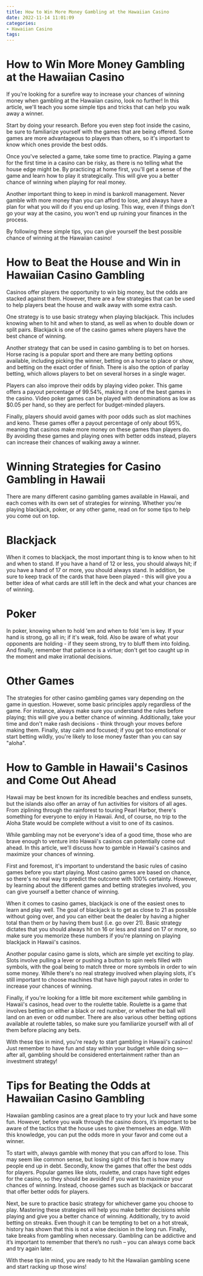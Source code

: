 ```yaml
---
title: How to Win More Money Gambling at the Hawaiian Casino 
date: 2022-11-14 11:01:09
categories:
- Hawaiian Casino
tags:
---
```



#  How to Win More Money Gambling at the Hawaiian Casino 

If you're looking for a surefire way to increase your chances of winning money when gambling at the Hawaiian casino, look no further! In this article, we'll teach you some simple tips and tricks that can help you walk away a winner.

Start by doing your research. Before you even step foot inside the casino, be sure to familiarize yourself with the games that are being offered. Some games are more advantageous to players than others, so it's important to know which ones provide the best odds.

Once you've selected a game, take some time to practice. Playing a game for the first time in a casino can be risky, as there is no telling what the house edge might be. By practicing at home first, you'll get a sense of the game and learn how to play it strategically. This will give you a better chance of winning when playing for real money.

Another important thing to keep in mind is bankroll management. Never gamble with more money than you can afford to lose, and always have a plan for what you will do if you end up losing. This way, even if things don't go your way at the casino, you won't end up ruining your finances in the process.

By following these simple tips, you can give yourself the best possible chance of winning at the Hawaiian casino!

#  How to Beat the House and Win in Hawaiian Casino Gambling 

Casinos offer players the opportunity to win big money, but the odds are stacked against them. However, there are a few strategies that can be used to help players beat the house and walk away with some extra cash.

One strategy is to use basic strategy when playing blackjack. This includes knowing when to hit and when to stand, as well as when to double down or split pairs. Blackjack is one of the casino games where players have the best chance of winning.

Another strategy that can be used in casino gambling is to bet on horses. Horse racing is a popular sport and there are many betting options available, including picking the winner, betting on a horse to place or show, and betting on the exact order of finish. There is also the option of parlay betting, which allows players to bet on several horses in a single wager.

Players can also improve their odds by playing video poker. This game offers a payout percentage of 99.54%, making it one of the best games in the casino. Video poker games can be played with denominations as low as $0.05 per hand, so they are perfect for budget-minded players.

 Finally, players should avoid games with poor odds such as slot machines and keno. These games offer a payout percentage of only about 95%, meaning that casinos make more money on these games than players do. By avoiding these games and playing ones with better odds instead, players can increase their chances of walking away a winner.

#  Winning Strategies for Casino Gambling in Hawaii 

There are many different casino gambling games available in Hawaii, and each comes with its own set of strategies for winning. Whether you're playing blackjack, poker, or any other game, read on for some tips to help you come out on top.

# Blackjack 

When it comes to blackjack, the most important thing is to know when to hit and when to stand. If you have a hand of 12 or less, you should always hit; if you have a hand of 17 or more, you should always stand. In addition, be sure to keep track of the cards that have been played - this will give you a better idea of what cards are still left in the deck and what your chances are of winning.

# Poker 

In poker, knowing when to hold 'em and when to fold 'em is key. If your hand is strong, go all in; if it's weak, fold. Also be aware of what your opponents are holding - if they seem strong, try to bluff them into folding. And finally, remember that patience is a virtue; don't get too caught up in the moment and make irrational decisions.

# Other Games 

The strategies for other casino gambling games vary depending on the game in question. However, some basic principles apply regardless of the game. For instance, always make sure you understand the rules before playing; this will give you a better chance of winning. Additionally, take your time and don't make rash decisions - think through your moves before making them. Finally, stay calm and focused; if you get too emotional or start betting wildly, you're likely to lose money faster than you can say "aloha".

#  How to Gamble in Hawaii's Casinos and Come Out Ahead 

Hawaii may be best known for its incredible beaches and endless sunsets, but the islands also offer an array of fun activities for visitors of all ages. From ziplining through the rainforest to touring Pearl Harbor, there's something for everyone to enjoy in Hawaii. And, of course, no trip to the Aloha State would be complete without a visit to one of its casinos.

While gambling may not be everyone's idea of a good time, those who are brave enough to venture into Hawaii's casinos can potentially come out ahead. In this article, we'll discuss how to gamble in Hawaii's casinos and maximize your chances of winning.

First and foremost, it's important to understand the basic rules of casino games before you start playing. Most casino games are based on chance, so there's no real way to predict the outcome with 100% certainty. However, by learning about the different games and betting strategies involved, you can give yourself a better chance of winning.

When it comes to casino games, blackjack is one of the easiest ones to learn and play well. The goal of blackjack is to get as close to 21 as possible without going over, and you can either beat the dealer by having a higher total than them or by having them bust (i.e. go over 21). Basic strategy dictates that you should always hit on 16 or less and stand on 17 or more, so make sure you memorize these numbers if you're planning on playing blackjack in Hawaii's casinos.

Another popular casino game is slots, which are simple yet exciting to play. Slots involve pulling a lever or pushing a button to spin reels filled with symbols, with the goal being to match three or more symbols in order to win some money. While there's no real strategy involved when playing slots, it's still important to choose machines that have high payout rates in order to increase your chances of winning.

 Finally, if you're looking for a little bit more excitement while gambling in Hawaii's casinos, head over to the roulette table. Roulette is a game that involves betting on either a black or red number, or whether the ball will land on an even or odd number. There are also various other betting options available at roulette tables, so make sure you familiarize yourself with all of them before placing any bets.

With these tips in mind, you're ready to start gambling in Hawaii's casinos! Just remember to have fun and stay within your budget while doing so—after all, gambling should be considered entertainment rather than an investment strategy!

#  Tips for Beating the Odds at Hawaiian Casino Gambling

Hawaiian gambling casinos are a great place to try your luck and have some fun. However, before you walk through the casino doors, it’s important to be aware of the tactics that the house uses to give themselves an edge. With this knowledge, you can put the odds more in your favor and come out a winner.

To start with, always gamble with money that you can afford to lose. This may seem like common sense, but losing sight of this fact is how many people end up in debt. Secondly, know the games that offer the best odds for players. Popular games like slots, roulette, and craps have tight edges for the casino, so they should be avoided if you want to maximize your chances of winning. Instead, choose games such as blackjack or baccarat that offer better odds for players.

Next, be sure to practice basic strategy for whichever game you choose to play. Mastering these strategies will help you make better decisions while playing and give you a better chance of winning. Additionally, try to avoid betting on streaks. Even though it can be tempting to bet on a hot streak, history has shown that this is not a wise decision in the long run. Finally, take breaks from gambling when necessary. Gambling can be addictive and it’s important to remember that there’s no rush – you can always come back and try again later.

With these tips in mind, you are ready to hit the Hawaiian gambling scene and start racking up those wins!